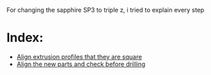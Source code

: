 For changing the sapphire SP3 to triple z, i tried to explain every step

# Index:
- <a href="assets/readme_first_file_upload/README_First_file_upload.md">Align extrusion profiles that they are square</a>
- <a href="assets/readme_first_wifi_setup/README_First_wifi_setup.md">Align the new parts and check before drilling</a>
